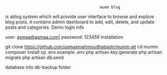 
                                              mumm blog 
is ablog system which will provide user interface to browse and explore blog posts. it contains admin dashboard to add, edit, delete, and update posts and categories. 
Demo login info

user: asmaa@asmaa.com| password: 123456
Installation

git clone https://github.com/asmaamahmoudhabash/mumm.git
cd mumm
composer install
cp .env.example .env
php artisan key:generate
php artisan migrate
php artisan db:seed

database into db-backup folder



